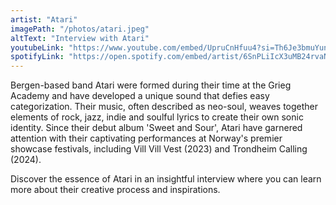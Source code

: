 ```yaml
---
artist: "Atari"
imagePath: "/photos/atari.jpeg"
altText: "Interview with Atari"
youtubeLink: "https://www.youtube.com/embed/UpruCnHfuu4?si=Th6Je3bmuYunvC7P"
spotifyLink: "https://open.spotify.com/embed/artist/6SnPLiIcX3uMB24rvaNiyt?utm_source=generator"
---
```


Bergen-based band Atari were formed during their time at the Grieg Academy and have developed a unique sound that defies easy categorization. Their music, often described as neo-soul, weaves together elements of rock, jazz, indie and soulful lyrics to create their own sonic identity.
Since their debut album 'Sweet and Sour', Atari have garnered attention with their captivating performances at Norway's premier showcase festivals, including Vill Vill Vest (2023) and Trondheim Calling (2024).


Discover the essence of Atari in an insightful interview where you can learn more about their creative process and inspirations.